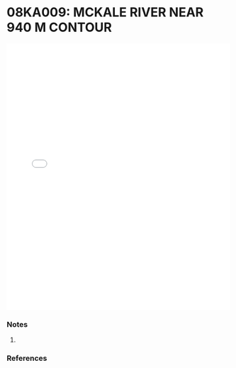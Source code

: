 # 08KA009: MCKALE RIVER NEAR 940 M CONTOUR

<iframe src="/_static/stations/08KA009_fdc.html" width="100%" height="600" frameborder="0"></iframe>

### Notes
1. 

### References

